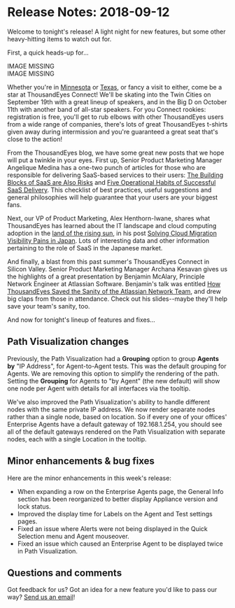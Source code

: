 # Release Notes: 2018-09-12

Welcome to tonight's release! A light night for new features, but some other heavy-hitting items to watch out for.

First, a quick heads-up for...

IMAGE MISSING  
IMAGE MISSING

Whether you're in [Minnesota](https://www.thousandeyes.com/events/connect/twin-cities-2018) or [Texas](https://www.thousandeyes.com/events/connect/dallas-2018), or fancy a visit to either, come be a star at ThousandEyes Connect! We'll be skating into the Twin Cities on September 19th with a great lineup of speakers, and in the Big D on October 11th with another band of all-star speakers. For you Connect rookies: registration is free, you'll get to rub elbows with other ThousandEyes users from a wide range of companies, there's lots of great ThousandEyes t-shirts given away during intermission and you're guaranteed a great seat that's close to the action!

From the ThousandEyes blog, we have some great new posts that we hope will put a twinkle in your eyes. First up, Senior Product Marketing Manager Angelique Medina has a one-two punch of articles for those who are responsible for delivering SaaS-based services to their users: [The Building Blocks of SaaS are Also Risks](https://blog.thousandeyes.com/the-building-blocks-of-saas-are-also-risks/) and [Five Operational Habits of Successful SaaS Delivery](https://blog.thousandeyes.com/five-operational-habits-successful-saas-delivery/). This checklist of best practices, useful suggestions and general philosophies will help guarantee that your users are your biggest fans.

Next, our VP of Product Marketing, Alex Henthorn-Iwane, shares what ThousandEyes has learned about the IT landscape and cloud computing adoption in the [land of the rising sun](https://en.wikipedia.org/wiki/Names_of_Japan), in his post [Solving Cloud Migration Visibility Pains in Japan](https://blog.thousandeyes.com/solving-cloud-migration-visibility-pains-in-japan/). Lots of interesting data and other information pertaining to the role of SaaS in the Japanese market.

And finally, a blast from this past summer's ThousandEyes Connect in Silicon Valley. Senior Product Marketing Manager Archana Kesavan gives us the highlights of a great presentation by Benjamin McAlary, Principle Network Engineer at Atlassian Software. Benjamin's talk was entitled [How ThousandEyes Saved the Sanity of the Atlassian Network Team](https://blog.thousandeyes.com/how-thousandeyes-saved-sanity-atlassian-network-team/), and drew big claps from those in attendance. Check out his slides--maybe they'll help save your team's sanity, too.

And now for tonight's lineup of features and fixes...

## Path Visualization changes

Previously, the Path Visualization had a **Grouping** option to group **Agents by** "IP Address", for Agent-to-Agent tests. This was the default grouping for Agents. We are removing this option to simplify the rendering of the path. Setting the **Grouping** for Agents to "by Agent" \(the new default\) will show one node per Agent with details for all interfaces via the tooltip.

We've also improved the Path Visualization's ability to handle different nodes with the same private IP address. We now render separate nodes rather than a single node, based on location. So if every one of your offices' Enterprise Agents have a default gateway of 192.168.1.254, you should see all of the default gateways rendered on the Path Visualization with separate nodes, each with a single Location in the tooltip.

## Minor enhancements & bug fixes

Here are the minor enhancements in this week's release:

* When expanding a row on the Enterprise Agents page, the General Info section has been reorganized to better display Appliance version and lock status.
* Improved the display time for Labels on the Agent and Test settings pages. 
* Fixed an issue where Alerts were not being displayed in the Quick Selection menu and Agent mouseover.
* Fixed an issue which caused an Enterprise Agent to be displayed twice in Path Visualization.

## Questions and comments

Got feedback for us? Got an idea for a new feature you'd like to pass our way? [Send us an email](mailto:support@thousandeyes.com?subject=2018-09-12+Release+Update)!

